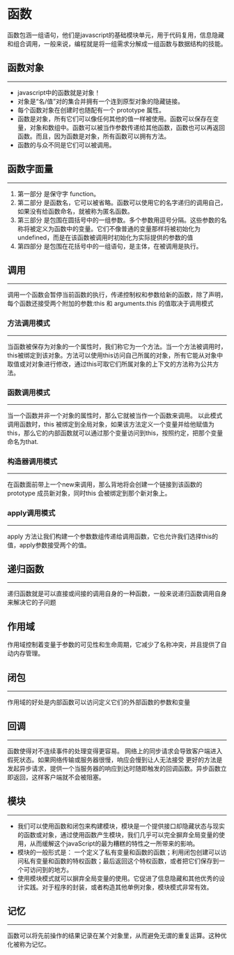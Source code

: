 # 函数
函数包涵一组语句，他们是javascript的基础模块单元，用于代码复用，信息隐藏和组合调用，一般来说，编程就是将一组需求分解成一组函数与数据结构的技能。

## 函数对象
***
* javascript中的函数就是对象！
* 对象是“名/值”对的集合并拥有一个连到原型对象的隐藏链接。
* 每个函数对象在创建时也随配有一个 prototype 属性。
* 函数是对象，所有它们可以像任何其他的值一样被使用。函数可以保存在变量，对象和数组中。函数可以被当作参数传递给其他函数，函数也可以再返回函数。而且，因为函数是对象，所有函数可以拥有方法。
* 函数的与众不同是它们可以被调用。

## 函数字面量
***
1. 第一部分 是保守字 function。
2. 第二部分 是函数名，它可以被省略。函数可以使用它的名字递归的调用自己，如果没有给函数命名，就被称为匿名函数。
3. 第三部分 是包围在圆括号中的一组参数。多个参数用逗号分隔。这些参数的名称将被定义为函数中的变量。它们不像普通的变量那样将被初始化为 undefined，而是在该函数被调用时初始化为实际提供的参数的值
4. 第四部分 是包围在花括号中的一组语句，是主体，在被调用是执行。

## 调用
***
调用一个函数会暂停当前函数的执行，传递控制权和参数给新的函数，除了声明，每个函数还接受两个附加的参数:this 和 arguments.this 的值取决于调用模式


### 方法调用模式
***
当函数被保存为对象的一个属性时，我们称它为一个方法。当一个方法被调用时，this被绑定到该对象。方法可以使用this访问自己所属的对象，所有它能从对象中取值或对对象进行修改，通过this可取它们所属对象的上下文的方法称为公共方法。
### 函数调用模式
***
当一个函数并非一个对象的属性时，那么它就被当作一个函数来调用。
以此模式调用函数时，this 被绑定到全局对象，如果该方法定义一个变量并给他赋值为this，那么它的内部函数就可以通过那个变量访问到this，按照约定，把那个变量命名为that.

### 构造器调用模式
***
在函数面前带上一个new来调用，那么背地将会创建一个链接到该函数的prototype 成员新对象，同时this 会被绑定到那个新对象上。

### apply调用模式
***
apply 方法让我们构建一个参数数组传递给调用函数，它也允许我们选择this的值，apply参数接受两个的值。


## 递归函数
***
递归函数就是可以直接或间接的调用自身的一种函数，一般来说递归函数调用自身来解决它的子问题

## 作用域
作用域控制着变量于参数的可见性和生命周期，它减少了名称冲突，并且提供了自动内存管理。

## 闭包
***
作用域的好处是内部函数可以访问定义它们的外部函数的参数和变量

## 回调
***
函数使得对不连续事件的处理变得更容易。
网络上的同步请求会导致客户端进入假死状态。如果网络传输或服务器很慢，响应会慢到让人无法接受
更好的方法是发起异步请求，提供一个当服务器的响应到达时随即触发的回调函数。异步函数立即返回，这样客户端就不会被阻塞。

## 模块
***
* 我们可以使用函数和闭包来构建模块，模块是一个提供接口却隐藏状态与现实的函数或对象，通过使用函数产生模块，我们几乎可以完全摒弃全局变量的使用，从而缓解这个javaScript的最为糟糕的特性之一所带来的影响。
* 模块的一般形式是： 一个定义了私有变量和函数的函数；利用闭包创建可以访问私有变量和函数的特权函数；最后返回这个特权函数，或者把它们保存到一个可访问到的地方。
* 使用模块模式就可以摒弃全局变量的使用。它促进了信息隐藏和其他优秀的设计实践。对于程序的封装，或者构造其他单例对象，模块模式非常有效。

## 记忆
***
函数可以将先前操作的结果记录在某个对象里，从而避免无谓的重复运算。这种优化被称为记忆。


        